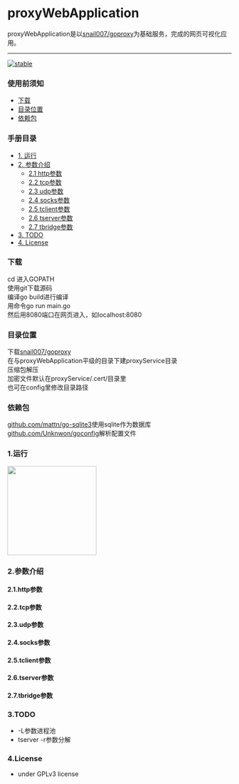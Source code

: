 # proxyWebApplication
proxyWebApplication是以[snail007/goproxy](https://github.com/snail007/goproxy/)为基础服务，完成的网页可视化应用。

---
[![stable](https://img.shields.io/badge/stable-stable-green.svg)](https://github.com/snail007/goproxy/)

### 使用前须知
 - [下载](#下载)
 - [目录位置](#目录位置)
 - [依赖包](#依赖包)
 
### 手册目录
 - [1. 运行](#1运行)
 - [2. 参数介绍](#2参数介绍)
     - [2.1 http参数](#21http参数)
     - [2.2 tcp参数](#22tcp参数)
     - [2.3 udp参数](#23udp参数)
     - [2.4 socks参数](#24socks参数)
     - [2.5 tclient参数](#25tclient参数)
     - [2.6 tserver参数](#26tserver参数)
     - [2.7 tbridge参数](#27tbridge参数)
 - [3. TODO](#3TODO)
 - [4. License](#4License)
 
### 下载
cd 进入GOPATH  
使用git下载源码  
编译go build进行编译  
用命令go run main.go  
然后用8080端口在网页进入，如localhost:8080  

### 目录位置
下载[snail007/goproxy](https://github.com/snail007/goproxy/releases)  
在与proxyWebApplication平级的目录下建proxyService目录  
压缩包解压  
加密文件默认在proxyService/.cert/目录里  
也可在config里修改目录路径  

### 依赖包
[github.com/mattn/go-sqlite3](https://github.com/mattn/go-sqlite3)使用sqlite作为数据库  
[github.com/Unknwon/goconfig](https://github.com/Unknwon/goconfig)解析配置文件  

### 1.运行
<img src="https://github.com/yincongcyincong/proxyWebApplication/raw/master/docs-images/preview.png?raw=true" width="200"/> 

### 2.参数介绍  
#### **2.1.http参数** 
#### **2.2.tcp参数** 
#### **2.3.udp参数**  
#### **2.4.socks参数**  
#### **2.5.tclient参数**  
#### **2.6.tserver参数**  
#### **2.7.tbridge参数**  
  
### 3.TODO
- -L参数进程池  
- tserver -r参数分解  

### 4.License
- under GPLv3 license
   
